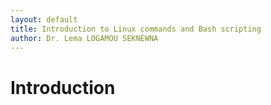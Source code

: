 ```yaml
---
layout: default
title: Introduction to Linux commands and Bash scripting
author: Dr. Lema LOGAMOU SEKNEWNA
---
```


# Introduction



